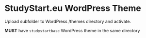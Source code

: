 # StudyStart.eu WordPress Theme

Upload subfolder to WordPress /themes directory and activate. 

**MUST** have `studystartbase` WordPress theme in the same directory 
